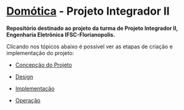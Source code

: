 
# [Domótica](/domotica.md) - Projeto Integrador II
**Repositório destinado ao projeto da turma de Projeto Integrador II, Engenharia Eletrõnica IFSC-Florianopolis.**

Clicando nos tópicos abaixo é possivel ver as etapas de criação e implementação do projeto:
 
 * [Concepção do Projeto](/concepcao.md)
 
 * [Design](/design.md)

 * [Implementação](/implementacao.md)
 
 * [Operação](/operacao.md)
